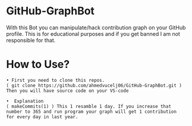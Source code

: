 # GitHub-GraphBot

With this Bot you can manipulate/hack contribution graph on your GitHub profile. This is for educational purposes and if you get banned I am not responsible for that. 

# How to Use?

	• First you need to clone this repos.
    ( git clone https://github.com/ahmedvucelj06/GitHub-GraphBot.git )
    Then you will have source code on your VS-code

    •  Explanation
    ( makeCommits(1) ) This 1 resamble 1 day. If you increase that 
    number to 365 and run program your graph will get 1 contribution 
    for every day in last year.
